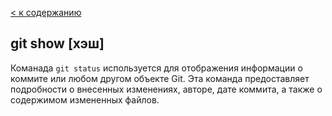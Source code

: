 [< к содержанию](/readme.md)

## git show [хэш]

Команада `git status` используется для отображения информации о коммите или любом другом объекте Git. Эта команда предоставляет подробности о внесенных изменениях, авторе, дате коммита, а также о содержимом измененных файлов.
